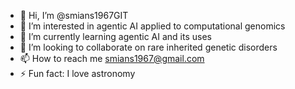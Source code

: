 - 👋 Hi, I’m @smians1967GIT
- 👀 I’m interested in agentic AI applied to computational genomics
- 🌱 I’m currently learning agentic AI and its uses
- 💞️ I’m looking to collaborate on rare inherited genetic disorders
- 📫 How to reach me smians1967@gmail.com
- ⚡ Fun fact: I love astronomy

<!---
smians1967GIT/smians1967GIT is a ✨ special ✨ repository because its `README.md` (this file) appears on your GitHub profile.
You can click the Preview link to take a look at your changes.
--->

